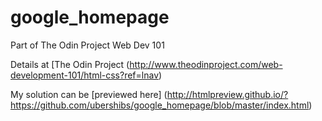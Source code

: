 # google_homepage
Part of The Odin Project Web Dev 101

Details at [The Odin Project (http://www.theodinproject.com/web-development-101/html-css?ref=lnav)

My solution can be [previewed here] (http://htmlpreview.github.io/?https://github.com/ubershibs/google_homepage/blob/master/index.html)
